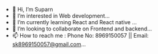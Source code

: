 - 👋 Hi, I’m Suparn
- 👀 I’m interested in Web development...
- 🌱 I’m currently learning React and React native ...
- 💞️ I’m looking to collaborate on Frontend and backend...
- 📫 How to reach me : Phone No: 8969150057 || Email: sk8969150057@gmail.com...
